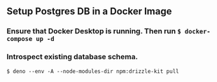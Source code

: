 ## Setup Postgres DB in a Docker Image

### Ensure that Docker Desktop is running. Then run `$ docker-compose up -d`

### Introspect existing database schema.

`$ deno --env -A --node-modules-dir npm:drizzle-kit pull`
